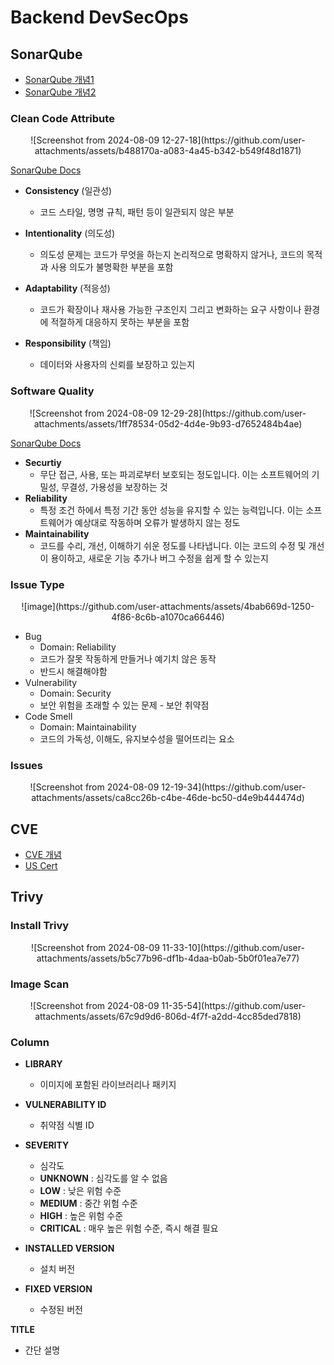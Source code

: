 # Backend DevSecOps

## SonarQube
- [SonarQube 개념1](https://techblog.tabling.co.kr/%EA%B8%B0%EC%88%A0%EA%B3%B5%EC%9C%A0-%EC%A0%95%EC%A0%81-%EC%BD%94%EB%93%9C-%EB%B6%84%EC%84%9D-sonarqube-6b59fa9b6b85)
- [SonarQube 개념2](https://brunch.co.kr/@joypinkgom/207)

### Clean Code Attribute

<div align="center">
   ![Screenshot from 2024-08-09 12-27-18](https://github.com/user-attachments/assets/b488170a-a083-4a45-b342-b549f48d1871)
</div>

[SonarQube Docs](https://docs.sonarsource.com/sonarqube/latest/user-guide/clean-code/definition/)

- **Consistency** (일관성)
   - 코드 스타일, 명명 규칙, 패턴 등이 일관되지 않은 부분
   
- **Intentionality** (의도성)
   - 의도성 문제는 코드가 무엇을 하는지 논리적으로 명확하지 않거나, 코드의 목적과 사용 의도가 불명확한 부분을 포함

- **Adaptability** (적응성)
   - 코드가 확장이나 재사용 가능한 구조인지 그리고 변화하는 요구 사항이나 환경에 적절하게 대응하지 못하는 부분을 포함
   
- **Responsibility** (책임)
   - 데이터와 사용자의 신뢰를 보장하고 있는지

### Software Quality

<div align="center">
   ![Screenshot from 2024-08-09 12-29-28](https://github.com/user-attachments/assets/1ff78534-05d2-4d4e-9b93-d7652484b4ae)
</div>

[SonarQube Docs](https://docs.sonarsource.com/sonarqube/latest/user-guide/clean-code/software-qualities/)

- **Securtiy**
   - 무단 접근, 사용, 또는 파괴로부터 보호되는 정도입니다. 이는 소프트웨어의 기밀성, 무결성, 가용성을 보장하는 것
- **Reliability**
   - 특정 조건 하에서 특정 기간 동안 성능을 유지할 수 있는 능력입니다. 이는 소프트웨어가 예상대로 작동하며 오류가 발생하지 않는 정도
- **Maintainability**
   - 코드를 수리, 개선, 이해하기 쉬운 정도를 나타냅니다. 이는 코드의 수정 및 개선이 용이하고, 새로운 기능 추가나 버그 수정을 쉽게 할 수 있는지

### Issue Type

<div align="center">
   ![image](https://github.com/user-attachments/assets/4bab669d-1250-4f86-8c6b-a1070ca66446)
</div>

- Bug
   - Domain: Reliability
   - 코드가 잘못 작동하게 만들거나 예기치 않은 동작
   - 반드시 해결해야함
- Vulnerability
   - Domain: Security
   - 보안 위험을 초래할 수 있는 문제 - 보안 취약점 
- Code Smell
   - Domain: Maintainability
   - 코드의 가독성, 이해도, 유지보수성을 떨어뜨리는 요소

### Issues

<div align="center">
   ![Screenshot from 2024-08-09 12-19-34](https://github.com/user-attachments/assets/ca8cc26b-c4be-46de-bc50-d4e9b444474d)
</div>

## CVE
- [CVE 개념](https://www.redhat.com/ko/topics/security/what-is-cve)
- [US Cert](https://www.cisa.gov/news-events/bulletins)

## Trivy 
### Install Trivy

<div align="center">
   ![Screenshot from 2024-08-09 11-33-10](https://github.com/user-attachments/assets/b5c77b96-df1b-4daa-b0ab-5b0f01ea7e77)
</div>

### Image Scan

<div align="center">
   ![Screenshot from 2024-08-09 11-35-54](https://github.com/user-attachments/assets/67c9d9d6-806d-4f7f-a2dd-4cc85ded7818)
</div>

### Column
- **LIBRARY**
   - 이미지에 포함된 라이브러리나 패키지

- **VULNERABILITY ID**
   - 취약점 식별 ID

- **SEVERITY**
   - 심각도
   - **UNKNOWN** : 심각도를 알 수 없음
   - **LOW** : 낮은 위험 수준
   - **MEDIUM** : 중간 위험 수준
   - **HIGH** : 높은 위험 수준
   - **CRITICAL** : 매우 높은 위험 수준, 즉시 해결 필요

- **INSTALLED VERSION**
   - 설치 버전 

- **FIXED VERSION**
   - 수정된 버전

**TITLE**
   - 간단 설명 
